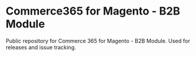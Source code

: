 # Commerce365 for Magento - B2B Module
Public repository for Commerce 365 for Magento - B2B Module. Used for releases and issue tracking.
